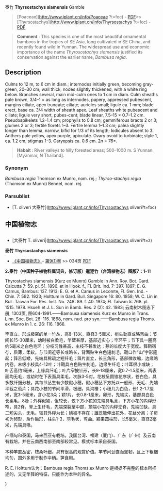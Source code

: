 泰竹 **Thyrsostachys siamensis** Gamble

> [Poaceae](http://www.iplant.cn/info/Poaceae ?t=foc) - [PDF](http://iplant.cn/foc/pdf/Poaceae.pdf)>>[Thyrsostachys](http://www.iplant.cn/info/Thyrsostachys ?t=foc) - [PDF](http://www.iplant.cn/foc/pdf/Thyrsostachys.pdf)

> **Comment** : 
> This species is one of the most beautiful ornamental bamboos in the tropics of SE Asia, long cultivated in SE China, and recently found wild in Yunnan. The widespread use and economic importance of the name *Thyrosostachys siamensis* justified its conservation against the earlier name, *Bambusa regia*.

## Description

Culms to 12 m, to 6 cm in diam.; internodes initially green, becoming gray-green, 20–30 cm; wall thick; nodes slightly thickened, with a white ring below. Branches several, main mid-culm ones to 1 cm in diam. Culm sheaths pale brown, 3/4–1 × as long as internodes, papery, appressed pubescent, margins ciliate, apex truncate; ciliate; auricles small; ligule ca. 1 mm; blade erect, base ca. 3/4 width of sheath apex. Leaf sheaths white pubescent and ciliate; ligule very short, pubes-cent; blade linear, 7.5–15 × 0.7–1.2 cm. Pseudospikelets 1.2–1.4 cm; prophylls to 0.8 cm; gemmiferous bracts 2 or 3; glumes 2 or 3; fertile florets 1–3. Fertile lemma 1–1.3 cm; palea slightly longer than lemma, narrow, bifid for 1/3 of its length; lodicules absent to 3. Anthers pale yellow, apex purple, apiculate. Ovary ovoid to turbinate; style 1, ca. 1.2 cm; stigmas 1–3. Caryopsis ca. 0.6 cm. 2*n* = 76*.

> **Habait** : 
> River valleys to hilly forested areas; 500–1000 m. S Yunnan [Myanmar, N Thailand].

### Synonym
*Bambusa regia* Thomson ex Munro, nom. rej.; *Thyrso-stachys regia* (Thomson ex Munro) Bennet, nom. rej.

### Parsublist

* [T.  oliveri  大泰竹](http://www.iplant.cn/info/Thyrsostachys oliveri?t=foc)

## 中国植物志

## 
* [大泰竹  T.  oliveri](http://www.iplant.cn/info/Thyrsostachys oliveri?t=z)

**泰竹 Thyrsostachys siamensis**

* [《中国植物志》](http://www.iplant.cn/frps)- [第9(1)卷](http://www.iplant.cn/frps/vol/9(1)) >> 034页 [PDF](http://www.iplant.cn/frps/pdf/9(1)/034.pdf)

**2.泰竹（中国种子植物科属词典，修订版）暹逻竹（台湾植物志）图版7：1-11**

Thyrostachys siamensis (Kurz ex Munro) Gamble in Ann. Roy. Bot. Gard. Calcutta 7: 59. pl. 51. 1896. et in Hook. f., Fl. Brit. Ind. 7: 397. 1897; E. G. Camus, Bambus: 137. 1913; E. G. et A. Camus in Lecomte, Fl. Gen. Ind. -Chin. 7: 592. 1923; Holttum in Gard. Bull. Singapore 16: 80. 1958; W. C. Lin in Bull. Taiwan For. Res. Inst. No. 248: 89. f. 40. 1974; Fl. Taiwan 5: 768. pl. 1515. 1978. Hsueh et J. L. Sun in Bamb. Res. 2 (2): 42. 1983; 云南树木图志下册, 1303页, 图604-1991.——Bambusa siamensis Kurz ex Munro in Trans. Linn. Soc. Bot. 26: 116. 1868, nom. nud. pro syn.——Bambusa regia Thoms. ex Munro in 1. c. 26: 116. 1868.

竿直立，形成极密的单一竹丛，高8-13米，直径3-5厘米，梢头劲直或略弯曲；节间长15-30厘米，幼时被白柔毛，竿壁甚厚，基部近实心；竿环平；节下具一圈高约5毫米之白色毛环；分枝习性甚高，主枝不甚发达；芽的长度大于宽度。箨鞘宿存，质薄，柔软，与节间近等长或略长，背面贴生白色短刺毛，鞘口作“山”字形隆起；箨舌低矮，先端具稀疏之短纤毛；箨片直立，长三角形，基部微收缩，边缘略内卷。末级小枝具4-12叶；叶鞘具白色贴生刺毛，边缘生纤毛；叶耳很小或缺；叶舌高约1毫米，上缘具纤毛；叶片窄披针形，长9-18厘米，宽0.7-1.5厘米，两表面均无毛，或幼时在下表面具柔毛，次脉3-5对。花枝呈圆锥花序状，苍白色，具多数纤细分枝，其每节丛生有少数假小穗，假小穗丛下方托以一船形、无毛、先端平截之苞片；具花小枝的节间平滑，极细，具沟槽；小穗几为白色，长1.2-1.7厘米，宽3-5毫米，含小花3朵；颖1片，长0.8-1厘米，卵形，先端尖，基部具白色长柔毛，8脉；外稃似颖，但较长，仅下方小花的先端具毛茸，下方小花的内稃形窄，具2脊，脊上生纤毛，先端深裂至中部，顶端小花的内稃无脊，先端凹缺，具二短尖头，无毛，较其外稃为长；鳞被不存在；雄蕊能伸出花外，花丝分离；子房初为卵形，后作扁形，柱头1-3，羽毛状，弯曲。颖果圆柱形，长5毫米，直径2毫米，先端具喙。

产缅甸和泰国，马来西亚有栽培。我国台湾、福建（厦门）、广东（广州）及云南有栽培，并在云南西南部至南部较常见。模式标本采自泰国。

本种竿直丛密，枝柔叶细，具有很高的观赏价值。竿节间劲直而坚韧，且上下粗细均匀，国外多用于制作伞柄。笋食用。

R. E. Holttum认为：Bambusa regia Thoms.ex Munro 是根据不完整的标本所描述的，又无竿箨的特征，只能作为本种的异名。

}